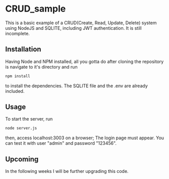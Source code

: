 # CRUD_sample
This is a basic example of a CRUD(Create, Read, Update, Delete) system using NodeJS and SQLITE, including JWT authentication.
It is still incomplete.

## Installation
Having Node and NPM installed, all you gotta do after cloning the repository is navigate to it's directory and run

```bash
npm install
```
to install the dependencies. The SQLITE file and the .env are already included.

## Usage
To start the server, run
```bash
node server.js
```
then, access localhost:3003 on a browser; The login page must appear.
You can test it with user "admin" and password "123456".

## Upcoming
In the following weeks I will be further upgrading this code.
